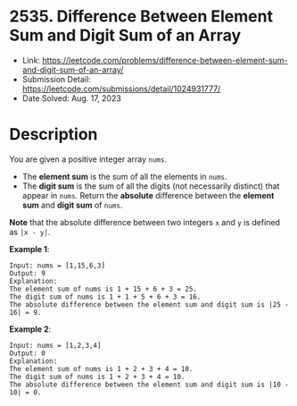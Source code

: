 # 2535. Difference Between Element Sum and Digit Sum of an Array

- Link: https://leetcode.com/problems/difference-between-element-sum-and-digit-sum-of-an-array/
- Submission Detail: https://leetcode.com/submissions/detail/1024931777/
- Date Solved: Aug. 17, 2023

# Description

You are given a positive integer array `nums`.

- The **element sum** is the sum of all the elements in `nums`.
- The **digit sum** is the sum of all the digits (not necessarily distinct) that appear in `nums`.
  Return the **absolute** difference between the **element sum** and **digit sum** of `nums`.

**Note** that the absolute difference between two integers `x` and `y` is defined as `|x - y|`.

**Example 1**:

```
Input: nums = [1,15,6,3]
Output: 9
Explanation:
The element sum of nums is 1 + 15 + 6 + 3 = 25.
The digit sum of nums is 1 + 1 + 5 + 6 + 3 = 16.
The absolute difference between the element sum and digit sum is |25 - 16| = 9.
```

**Example 2**:

```
Input: nums = [1,2,3,4]
Output: 0
Explanation:
The element sum of nums is 1 + 2 + 3 + 4 = 10.
The digit sum of nums is 1 + 2 + 3 + 4 = 10.
The absolute difference between the element sum and digit sum is |10 - 10| = 0.
```
